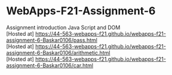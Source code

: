# WebApps-F21-Assignment-6
Assignment introduction Java Script and DOM<br>
[Hosted at] https://44-563-webapps-f21.github.io/webapps-f21-assignment-6-Baskar0106/pass.html <br>
[Hosted at] https://44-563-webapps-f21.github.io/webapps-f21-assignment-6-Baskar0106/arithmetic.html <br>
[Hosted at] https://44-563-webapps-f21.github.io/webapps-f21-assignment-6-Baskar0106/car.html

